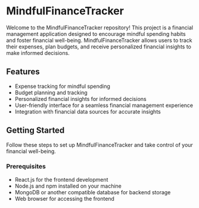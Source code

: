 # MindfulFinanceTracker

Welcome to the MindfulFinanceTracker repository! This project is a financial management application designed to encourage mindful spending habits and foster financial well-being. MindfulFinanceTracker allows users to track their expenses, plan budgets, and receive personalized financial insights to make informed decisions.

## Features

- Expense tracking for mindful spending
- Budget planning and tracking
- Personalized financial insights for informed decisions
- User-friendly interface for a seamless financial management experience
- Integration with financial data sources for accurate insights

## Getting Started

Follow these steps to set up MindfulFinanceTracker and take control of your financial well-being.

### Prerequisites

- React.js for the frontend development
- Node.js and npm installed on your machine
- MongoDB or another compatible database for backend storage
- Web browser for accessing the frontend
